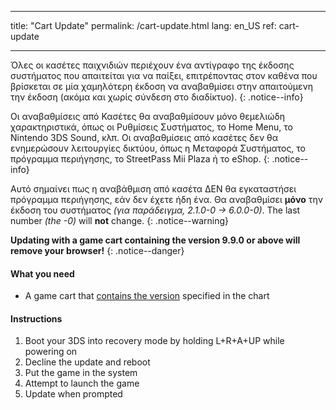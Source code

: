 * * *

title: "Cart Update" permalink: /cart-update.html lang: en_US ref: cart-update

* * *

Όλες οι κασέτες παιχνιδιών περιέχουν ένα αντίγραφο της έκδοσης συστήματος που απαιτείται για να παίξει, επιτρέποντας στον καθένα που βρίσκεται σε μία χαμηλότερη έκδοση να αναβαθμίσει στην απαιτούμενη την έκδοση (ακόμα και χωρίς σύνδεση στο διαδίκτυο). {: .notice--info}

Οι αναβαθμίσεις από Κασέτες θα αναβαθμίσουν μόνο θεμελιώδη χαρακτηριστικά, όπως οι Ρυθμίσεις Συστήματος, το Home Menu, το Nintendo 3DS Sound, κλπ. Οι αναβαθμίσεις από κασέτες δεν θα ενημερώσουν λειτουργίες δικτύου, όπως η Μεταφορά Συστήματος, το πρόγραμμα περιήγησης, το StreetPass Mii Plaza ή το eShop. {: .notice--info}

Αυτό σημαίνει πως η αναβάθμιση από κασέτα ΔΕΝ θα εγκαταστήσει πρόγραμμα περιήγησης, εάν δεν έχετε ήδη ένα. Θα αναβαθμίσει **μόνο** την έκδοση του συστήματος *(για παράδειγμα, 2.1.0-0 -> 6.0.0-0)*. The last number *(the -0)* will **not** change. {: .notice--warning}

**Updating with a game cart containing the version 9.9.0 or above will remove your browser!** {: .notice--danger}

#### What you need

* A game cart that [contains the version](http://www.3dsdb.com/) specified in the chart

#### Instructions

  1. Boot your 3DS into recovery mode by holding L+R+A+UP while powering on
  2. Decline the update and reboot
  3. Put the game in the system
  4. Attempt to launch the game
  5. Update when prompted